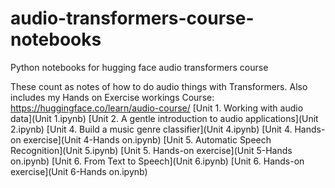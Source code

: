 # audio-transformers-course-notebooks
Python notebooks for hugging face audio transformers course

These count as notes of how to do audio things with Transformers. Also includes my Hands on Exercise workings
Course: https://huggingface.co/learn/audio-course/
[Unit 1. Working with audio data](Unit 1.ipynb)
[Unit 2. A gentle introduction to audio applications](Unit 2.ipynb)
[Unit 4. Build a music genre classifier](Unit 4.ipynb)
[Unit 4. Hands-on exercise](Unit 4-Hands on.ipynb)
[Unit 5. Automatic Speech Recognition](Unit 5.ipynb)
[Unit 5. Hands-on exercise](Unit 5-Hands on.ipynb)
[Unit 6. From Text to Speech](Unit 6.ipynb)
[Unit 6. Hands-on exercise](Unit 6-Hands on.ipynb)
